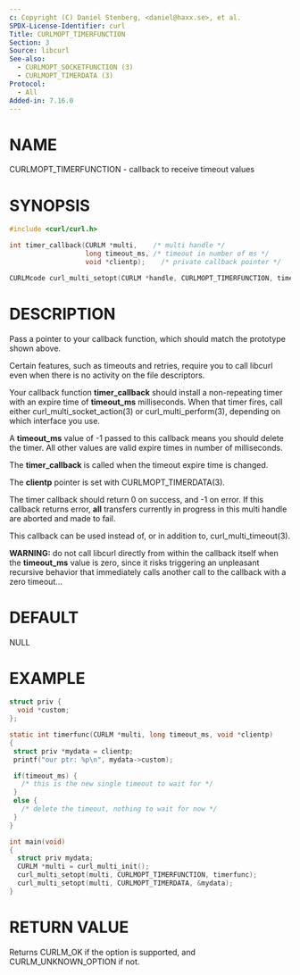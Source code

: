 ```yaml
---
c: Copyright (C) Daniel Stenberg, <daniel@haxx.se>, et al.
SPDX-License-Identifier: curl
Title: CURLMOPT_TIMERFUNCTION
Section: 3
Source: libcurl
See-also:
  - CURLMOPT_SOCKETFUNCTION (3)
  - CURLMOPT_TIMERDATA (3)
Protocol:
  - All
Added-in: 7.16.0
---
```


# NAME

CURLMOPT_TIMERFUNCTION - callback to receive timeout values

# SYNOPSIS

~~~c
#include <curl/curl.h>

int timer_callback(CURLM *multi,    /* multi handle */
                   long timeout_ms, /* timeout in number of ms */
                   void *clientp);    /* private callback pointer */

CURLMcode curl_multi_setopt(CURLM *handle, CURLMOPT_TIMERFUNCTION, timer_callback);
~~~

# DESCRIPTION

Pass a pointer to your callback function, which should match the prototype
shown above.

Certain features, such as timeouts and retries, require you to call libcurl
even when there is no activity on the file descriptors.

Your callback function **timer_callback** should install a non-repeating
timer with an expire time of **timeout_ms** milliseconds. When that timer
fires, call either curl_multi_socket_action(3) or
curl_multi_perform(3), depending on which interface you use.

A **timeout_ms** value of -1 passed to this callback means you should delete
the timer. All other values are valid expire times in number of milliseconds.

The **timer_callback** is called when the timeout expire time is changed.

The **clientp** pointer is set with CURLMOPT_TIMERDATA(3).

The timer callback should return 0 on success, and -1 on error. If this
callback returns error, **all** transfers currently in progress in this
multi handle are aborted and made to fail.

This callback can be used instead of, or in addition to,
curl_multi_timeout(3).

**WARNING:** do not call libcurl directly from within the callback itself
when the **timeout_ms** value is zero, since it risks triggering an
unpleasant recursive behavior that immediately calls another call to the
callback with a zero timeout...

# DEFAULT

NULL

# EXAMPLE

~~~c
struct priv {
  void *custom;
};

static int timerfunc(CURLM *multi, long timeout_ms, void *clientp)
{
 struct priv *mydata = clientp;
 printf("our ptr: %p\n", mydata->custom);

 if(timeout_ms) {
   /* this is the new single timeout to wait for */
 }
 else {
   /* delete the timeout, nothing to wait for now */
 }
}

int main(void)
{
  struct priv mydata;
  CURLM *multi = curl_multi_init();
  curl_multi_setopt(multi, CURLMOPT_TIMERFUNCTION, timerfunc);
  curl_multi_setopt(multi, CURLMOPT_TIMERDATA, &mydata);
}
~~~

# RETURN VALUE

Returns CURLM_OK if the option is supported, and CURLM_UNKNOWN_OPTION if not.
